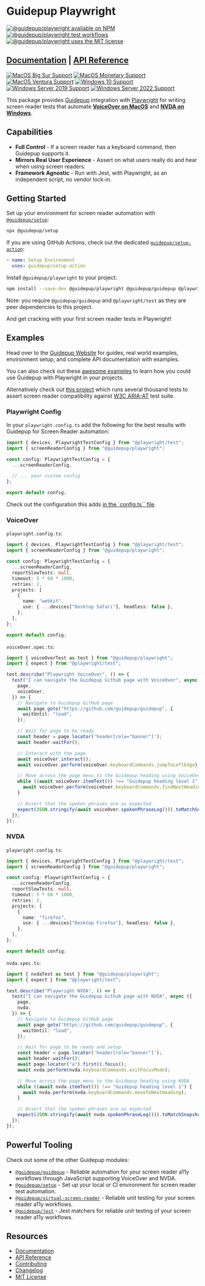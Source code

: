 # Guidepup Playwright

<a href="https://www.npmjs.com/package/@guidepup/playwright"><img alt="@guidepup/playwright available on NPM" src="https://img.shields.io/npm/v/@guidepup/playwright" /></a>
<a href="https://github.com/guidepup/guidepup-playwright/actions/workflows/test.yml"><img alt="@guidepup/playwright test workflows" src="https://github.com/guidepup/guidepup-playwright/workflows/Test/badge.svg" /></a>
<a href="https://github.com/guidepup/guidepup-playwright/blob/main/LICENSE"><img alt="@guidepup/playwright uses the MIT license" src="https://img.shields.io/github/license/guidepup/guidepup-playwright" /></a>

## [Documentation](https://guidepup.dev) | [API Reference](https://www.guidepup.dev/docs/api/class-guidepup)

[![MacOS Big Sur Support](https://img.shields.io/badge/macos-Big_Sur-blue.svg?logo=apple)](https://apps.apple.com/id/app/macos-big-sur/id1526878132)
[![MacOS Monetary Support](https://img.shields.io/badge/macos-Monetary-blue.svg?logo=apple)](https://apps.apple.com/us/app/macos-monterey/id1576738294)
[![MacOS Ventura Support](https://img.shields.io/badge/macos-Ventura-blue.svg?logo=apple)](https://apps.apple.com/us/app/macos-ventura/id1638787999)
[![Windows 10 Support](https://img.shields.io/badge/windows-10-blue.svg?logo=windows10)](https://www.microsoft.com/en-gb/software-download/windows10ISO)
[![Windows Server 2019 Support](https://img.shields.io/badge/windows_server-2019-blue.svg?logo=windows)](https://www.microsoft.com/en-us/evalcenter/evaluate-windows-server-2019)
[![Windows Server 2022 Support](https://img.shields.io/badge/windows_server-2022-blue.svg?logo=windows)](https://www.microsoft.com/en-us/evalcenter/evaluate-windows-server-2022)

This package provides [Guidepup](https://github.com/guidepup/guidepup) integration with [Playwright](https://playwright.dev/) for writing screen reader tests that automate <a href="https://www.guidepup.dev/docs/api/class-voiceover"><b>VoiceOver on MacOS</b></a> and <a href="https://www.guidepup.dev/docs/api/class-nvda"><b>NVDA on Windows</b></a>.

## Capabilities

- **Full Control** - If a screen reader has a keyboard command, then Guidepup supports it.
- **Mirrors Real User Experience** - Assert on what users really do and hear when using screen readers.
- **Framework Agnostic** - Run with Jest, with Playwright, as an independent script, no vendor lock-in.

## Getting Started

Set up your environment for screen reader automation with [`@guidepup/setup`](https://github.com/guidepup/setup):

```sh
npx @guidepup/setup
```

If you are using GitHub Actions, check out the dedicated [`guidepup/setup-action`](https://github.com/marketplace/actions/guidepup-setup):

```yaml
- name: Setup Environment
  uses: guidepup/setup-action
```

Install `@guidepup/playwright` to your project:

```sh
npm install --save-dev @guidepup/playwright @guidepup/guidepup @playwright/test
```

Note: you require `@guidepup/guidepup` and `@playwright/test` as they are peer dependencies to this project.

And get cracking with your first screen reader tests in Playwright!

## Examples

Head over to the [Guidepup Website](https://www.guidepup.dev/) for guides, real world examples, environment setup, and complete API documentation with examples.

You can also check out these [awesome examples](https://github.com/guidepup/guidepup/tree/main/examples) to learn how you could use Guidepup with Playwright in your projects.

Alternatively check out [this project](https://github.com/guidepup/aria-at-tests) which runs several thousand tests to assert screen reader compatibility against [W3C ARIA-AT](https://github.com/w3c/aria-at) test suite.

### Playwright Config

In your `playwright.config.ts` add the following for the best results with Guidepup for Screen Reader automation:

```ts
import { devices, PlaywrightTestConfig } from "@playwright/test";
import { screenReaderConfig } from "@guidepup/playwright";

const config: PlaywrightTestConfig = {
  ...screenReaderConfig,

  // ... your custom config
};

export default config;
```

Check out the configuration this adds [in the `config.ts`` file](./src/config.ts).

### VoiceOver

`playwright.config.ts`:

```ts
import { devices, PlaywrightTestConfig } from "@playwright/test";
import { screenReaderConfig } from "@guidepup/playwright";

const config: PlaywrightTestConfig = {
  ...screenReaderConfig,
  reportSlowTests: null,
  timeout: 5 * 60 * 1000,
  retries: 2,
  projects: [
    {
      name: "webkit",
      use: { ...devices["Desktop Safari"], headless: false },
    },
  ],
};

export default config;
```

`voiceOver.spec.ts`:

```ts
import { voiceOverTest as test } from "@guidepup/playwright";
import { expect } from "@playwright/test";

test.describe("Playwright VoiceOver", () => {
  test("I can navigate the Guidepup Github page with VoiceOver", async ({
    page,
    voiceOver,
  }) => {
    // Navigate to Guidepup GitHub page
    await page.goto("https://github.com/guidepup/guidepup", {
      waitUntil: "load",
    });

    // Wait for page to be ready
    const header = page.locator('header[role="banner"]');
    await header.waitFor();

    // Interact with the page
    await voiceOver.interact();
    await voiceOver.perform(voiceOver.keyboardCommands.jumpToLeftEdge);

    // Move across the page menu to the Guidepup heading using VoiceOver
    while ((await voiceOver.itemText()) !== "Guidepup heading level 1") {
      await voiceOver.perform(voiceOver.keyboardCommands.findNextHeading);
    }

    // Assert that the spoken phrases are as expected
    expect(JSON.stringify(await voiceOver.spokenPhraseLog())).toMatchSnapshot();
  });
});
```

### NVDA

`playwright.config.ts`:

```ts
import { devices, PlaywrightTestConfig } from "@playwright/test";
import { screenReaderConfig } from "@guidepup/playwright";

const config: PlaywrightTestConfig = {
  ...screenReaderConfig,
  reportSlowTests: null,
  timeout: 5 * 60 * 1000,
  retries: 2,
  projects: [
    {
      name: "firefox",
      use: { ...devices["Desktop Firefox"], headless: false },
    },
  ],
};

export default config;
```

`nvda.spec.ts`:

```ts
import { nvdaTest as test } from "@guidepup/playwright";
import { expect } from "@playwright/test";

test.describe("Playwright NVDA", () => {
  test("I can navigate the Guidepup Github page with NVDA", async ({
    page,
    nvda,
  }) => {
    // Navigate to Guidepup GitHub page
    await page.goto("https://github.com/guidepup/guidepup", {
      waitUntil: "load",
    });

    // Wait for page to be ready and setup
    const header = page.locator('header[role="banner"]');
    await header.waitFor();
    await page.locator("a").first().focus();
    await nvda.perform(nvda.keyboardCommands.exitFocusMode);

    // Move across the page menu to the Guidepup heading using NVDA
    while ((await nvda.itemText()) !== "Guidepup heading level 1") {
      await nvda.perform(nvda.keyboardCommands.moveToNextHeading);
    }

    // Assert that the spoken phrases are as expected
    expect(JSON.stringify(await nvda.spokenPhraseLog())).toMatchSnapshot();
  });
});
```

## Powerful Tooling

Check out some of the other Guidepup modules:

- [`@guidepup/guidepup`](https://github.com/guidepup/guidepup/) - Reliable automation for your screen reader a11y workflows through JavaScript supporting VoiceOver and NVDA.
- [`@guidepup/setup`](https://github.com/guidepup/setup/) - Set up your local or CI environment for screen reader test automation.
- [`@guidepup/virtual-screen-reader`](https://github.com/guidepup/virtual-screen-reader/) - Reliable unit testing for your screen reader a11y workflows.
- [`@guidepup/jest`](https://github.com/guidepup/jest/) - Jest matchers for reliable unit testing of your screen reader a11y workflows.

## Resources

- [Documentation](https://www.guidepup.dev/docs/example)
- [API Reference](https://www.guidepup.dev/docs/api/class-guidepup)
- [Contributing](.github/CONTRIBUTING.md)
- [Changelog](https://github.com/guidepup/guidepup-playwright/releases)
- [MIT License](https://github.com/guidepup/guidepup-playwright/blob/main/LICENSE)
